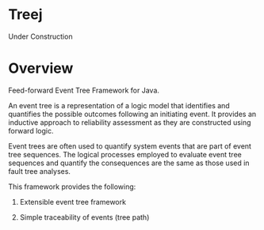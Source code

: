 Treej
=====

Under Construction


Overview
========

Feed-forward Event Tree Framework for Java. 

An event tree is a representation of a logic model that identifies and quantifies the possible outcomes following an initiating event. 
It provides an inductive approach to reliability assessment as they are constructed using forward logic.
 
Event trees are often used to quantify system events that are part of event tree sequences. The logical processes employed to evaluate event tree sequences and 
quantify the consequences are the same as those used in fault tree analyses.

This framework provides the following:
  
  1. Extensible event tree framework 

  2. Simple traceability of events (tree path)
  
